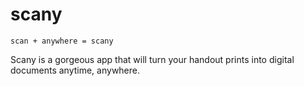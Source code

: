 # scany

~~~
scan + anywhere = scany
~~~

Scany is a gorgeous app that will turn your handout prints into digital documents anytime, anywhere.
